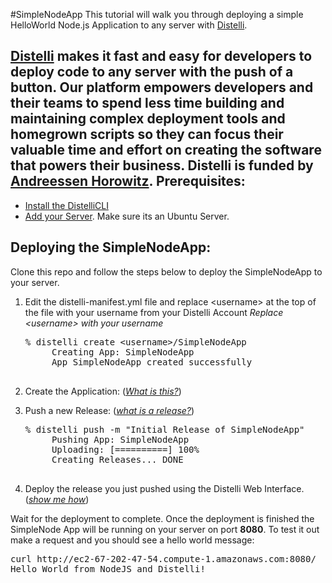 #SimpleNodeApp
This tutorial will walk you through deploying a simple HelloWorld Node.js Application to any server with <a href="https://www.distelli.com" target="_blank">Distelli</a>.

<a href="https://www.distelli.com" target="_blank">Distelli</a> makes it fast and easy for developers to deploy code to any server with the push of a button. Our platform empowers developers and their teams to spend less time building and maintaining complex deployment tools and homegrown scripts so they can focus their valuable time and effort on creating the software that powers their business. Distelli is funded by <a href="http://www.a16z.com" target="_blank">Andreessen Horowitz</a>.
Prerequisites:
---------------

* <a href="https://www.distelli.com/docs/setup" target="_blank">Install the DistelliCLI</a>
* <a href="https://www.distelli.com/docs/agent-setup" target="_blank">Add your Server</a>. Make sure its an Ubuntu Server.

Deploying the SimpleNodeApp:
---------------------------

Clone this repo and follow the steps below to deploy the SimpleNodeApp to your server. 

1. Edit the distelli-manifest.yml file and replace &lt;username&gt; at the top of the file with your username from your Distelli Account
    <i>Replace &lt;username&gt; with your username</i>
    <pre>% distelli create &lt;username&gt;/SimpleNodeApp
        Creating App: SimpleNodeApp
        App SimpleNodeApp created successfully
    </pre>
2. Create the Application: (<a href="http://www.distelli.com/docs/creating-an-application.html" target="_blank"><i>What is this?</i></a>)

3. Push a new Release: (<a href="http://www.distelli.com/docs/pushing-an-artifact.html" target="_blank"><i>what is a release?</i></a>)

    <pre>% distelli push -m "Initial Release of SimpleNodeApp"
        Pushing App: SimpleNodeApp
        Uploading: [==========] 100%
        Creating Releases... DONE
    </pre>

4. Deploy the release you just pushed using the Distelli Web Interface. (<a href="https://www.distelli.com/docs/deployment-guides" target="_blank"><i>show me how</i></a>)

Wait for the deployment to complete. Once the deployment is finished the SimpleNode App will be running on your server on port <b>8080</b>. To test it out make a request and you should see a hello world message:

<pre>
curl http://ec2-67-202-47-54.compute-1.amazonaws.com:8080/
Hello World from NodeJS and Distelli!
</pre>
 
